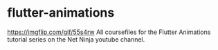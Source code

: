 # flutter-animations
https://imgflip.com/gif/55s4rw
All coursefiles for the Flutter Animations tutorial series on the Net Ninja youtube channel.
